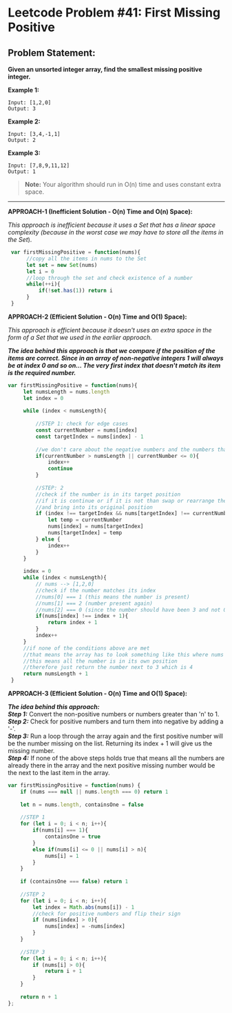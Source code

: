 # Leetcode Problem #41: First Missing Positive

## Problem Statement:

**Given an unsorted integer array, find the smallest missing positive integer.**

**Example 1:**

```
Input: [1,2,0]
Output: 3
```

**Example 2:**

```
Input: [3,4,-1,1]
Output: 2
```

**Example 3:**

```
Input: [7,8,9,11,12]
Output: 1
```

> **Note:** Your algorithm should run in O(n) time and uses constant extra space.
---

**APPROACH-1 (Inefficient Solution - O(n) Time and O(n) Space):**

_This approach is inefficient because it uses a Set that has a linear space complexity (because in the worst case we may have to store all the items in the Set_).

```javascript
 var firstMissingPositive = function(nums){
      //copy all the items in nums to the Set
      let set = new Set(nums)
      let i = 0
      //loop through the set and check existence of a number
      while(++i){
          if(!set.has(1)) return i
      }
 }
```

**APPROACH-2 (Efficient Solution - O(n) Time and O(1) Space):**

_This approach is efficient because it doesn't uses an extra space in the form of a Set that we used in the earlier approach._

***The idea behind this approach is that we compare if the position of the items are correct. Since in an array of non-negative integers 1 will always be at index 0 and so on... The very first index that doesn't match its item is the required number.***

```javascript
var firstMissingPositive = function(nums){
     let numsLength = nums.length
     let index = 0
     
     while (index < numsLength){
         
         //STEP 1: check for edge cases
         const currentNumber = nums[index]
         const targetIndex = nums[index] - 1
         
         //we don't care about the negative numbers and the numbers that are greater than the length of the array itself
         if(currentNumber > numsLength || currentNumber <= 0){
             index++
             continue
         }
         
         //STEP: 2
         //check if the number is in its target position
         //if it is continue or if it is not than swap or rearrange the numbers
         //and bring into its original position
         if (index !== targetIndex && nums[targetIndex] !== currentNumber){
             let temp = currentNumber
             nums[index] = nums[targetIndex]
             nums[targetIndex] = temp
         } else {
             index++
         }
     }
     
     index = 0
     while (index < numsLength){
         // nums --> [1,2,0]
         //check if the number matches its index
         //nums[0] === 1 (this means the number is present)
         //nums[1] === 2 (number present again)
         //nums[2] === 0 (since the number should have been 3 and not 0, hence we return the number 3 itself)
         if(nums[index] !== index + 1){
             return index + 1
         }
         index++
     }
     //if none of the conditions above are met
     //that means the array has to look something like this where nums -> [1,2,3]
     //this means all the number is in its own position
     //therefore just return the number next to 3 which is 4
     return numsLength + 1  
 }
```

**APPROACH-3 (Efficient Solution - O(n) Time and O(1) Space):**

***The idea behind this approach:***<br>
***Step 1:*** Convert the non-positive numbers or numbers greater than 'n' to 1.<br>
***Step 2:*** Check for positive numbers and turn them into negative by adding a '-'.<br>
***Step 3:*** Run a loop through the array again and the first positive number will be the number missing on the list. Returning its index + 1 will give us the missing number.<br>
***Step 4:*** If none of the above steps holds true that means all the numbers are already there in the array and the next positive missing number would be the next to the last item in the array.<br>


```javascript
var firstMissingPositive = function(nums) {
    if (nums === null || nums.length === 0) return 1
    
    let n = nums.length, containsOne = false
        
    //STEP 1
    for (let i = 0; i < n; i++){
        if(nums[i] === 1){
            containsOne = true
        }
        else if(nums[i] <= 0 || nums[i] > n){
            nums[i] = 1
        }
    }
    
    if (containsOne === false) return 1
    
    //STEP 2
    for (let i = 0; i < n; i++){
        let index = Math.abs(nums[i]) - 1
        //check for positive numbers and flip their sign
        if (nums[index] > 0){
            nums[index] = -nums[index]
        }
    }
    
    //STEP 3
    for (let i = 0; i < n; i++){
        if (nums[i] > 0){
            return i + 1
        }
    }
    
    return n + 1
};
```
